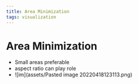 ```yaml
---
title: Area Minimization
tags: visualization
---
```


# Area Minimization
- Small areas preferable
- aspect ratio can play role
- ![im](assets/Pasted image 20220418123113.png)












